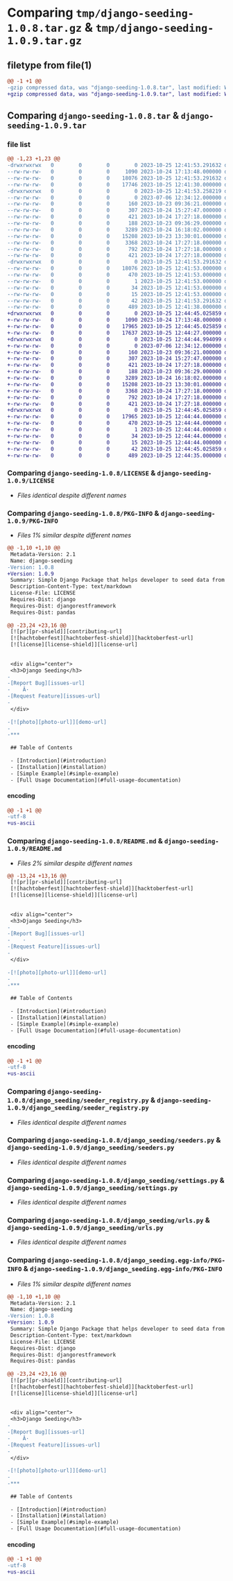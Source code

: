 # Comparing `tmp/django-seeding-1.0.8.tar.gz` & `tmp/django-seeding-1.0.9.tar.gz`

## filetype from file(1)

```diff
@@ -1 +1 @@
-gzip compressed data, was "django-seeding-1.0.8.tar", last modified: Wed Oct 25 12:41:53 2023, max compression
+gzip compressed data, was "django-seeding-1.0.9.tar", last modified: Wed Oct 25 12:44:45 2023, max compression
```

## Comparing `django-seeding-1.0.8.tar` & `django-seeding-1.0.9.tar`

### file list

```diff
@@ -1,23 +1,23 @@
-drwxrwxrwx   0        0        0        0 2023-10-25 12:41:53.291632 django-seeding-1.0.8/
--rw-rw-rw-   0        0        0     1090 2023-10-24 17:13:48.000000 django-seeding-1.0.8/LICENSE
--rw-rw-rw-   0        0        0    18076 2023-10-25 12:41:53.291632 django-seeding-1.0.8/PKG-INFO
--rw-rw-rw-   0        0        0    17746 2023-10-25 12:41:30.000000 django-seeding-1.0.8/README.md
-drwxrwxrwx   0        0        0        0 2023-10-25 12:41:53.258219 django-seeding-1.0.8/django_seeding/
--rw-rw-rw-   0        0        0        0 2023-07-06 12:34:12.000000 django-seeding-1.0.8/django_seeding/__init__.py
--rw-rw-rw-   0        0        0      160 2023-10-23 09:36:21.000000 django-seeding-1.0.8/django_seeding/admin.py
--rw-rw-rw-   0        0        0      307 2023-10-24 15:27:47.000000 django-seeding-1.0.8/django_seeding/apps.py
--rw-rw-rw-   0        0        0      421 2023-10-24 17:27:18.000000 django-seeding-1.0.8/django_seeding/asgi.py
--rw-rw-rw-   0        0        0      188 2023-10-23 09:36:29.000000 django-seeding-1.0.8/django_seeding/models.py
--rw-rw-rw-   0        0        0     3289 2023-10-24 16:18:02.000000 django-seeding-1.0.8/django_seeding/seeder_registry.py
--rw-rw-rw-   0        0        0    15208 2023-10-23 13:30:01.000000 django-seeding-1.0.8/django_seeding/seeders.py
--rw-rw-rw-   0        0        0     3368 2023-10-24 17:27:18.000000 django-seeding-1.0.8/django_seeding/settings.py
--rw-rw-rw-   0        0        0      792 2023-10-24 17:27:18.000000 django-seeding-1.0.8/django_seeding/urls.py
--rw-rw-rw-   0        0        0      421 2023-10-24 17:27:18.000000 django-seeding-1.0.8/django_seeding/wsgi.py
-drwxrwxrwx   0        0        0        0 2023-10-25 12:41:53.291632 django-seeding-1.0.8/django_seeding.egg-info/
--rw-rw-rw-   0        0        0    18076 2023-10-25 12:41:53.000000 django-seeding-1.0.8/django_seeding.egg-info/PKG-INFO
--rw-rw-rw-   0        0        0      470 2023-10-25 12:41:53.000000 django-seeding-1.0.8/django_seeding.egg-info/SOURCES.txt
--rw-rw-rw-   0        0        0        1 2023-10-25 12:41:53.000000 django-seeding-1.0.8/django_seeding.egg-info/dependency_links.txt
--rw-rw-rw-   0        0        0       34 2023-10-25 12:41:53.000000 django-seeding-1.0.8/django_seeding.egg-info/requires.txt
--rw-rw-rw-   0        0        0       15 2023-10-25 12:41:53.000000 django-seeding-1.0.8/django_seeding.egg-info/top_level.txt
--rw-rw-rw-   0        0        0       42 2023-10-25 12:41:53.291632 django-seeding-1.0.8/setup.cfg
--rw-rw-rw-   0        0        0      489 2023-10-25 12:41:38.000000 django-seeding-1.0.8/setup.py
+drwxrwxrwx   0        0        0        0 2023-10-25 12:44:45.025859 django-seeding-1.0.9/
+-rw-rw-rw-   0        0        0     1090 2023-10-24 17:13:48.000000 django-seeding-1.0.9/LICENSE
+-rw-rw-rw-   0        0        0    17965 2023-10-25 12:44:45.025859 django-seeding-1.0.9/PKG-INFO
+-rw-rw-rw-   0        0        0    17637 2023-10-25 12:44:27.000000 django-seeding-1.0.9/README.md
+drwxrwxrwx   0        0        0        0 2023-10-25 12:44:44.994099 django-seeding-1.0.9/django_seeding/
+-rw-rw-rw-   0        0        0        0 2023-07-06 12:34:12.000000 django-seeding-1.0.9/django_seeding/__init__.py
+-rw-rw-rw-   0        0        0      160 2023-10-23 09:36:21.000000 django-seeding-1.0.9/django_seeding/admin.py
+-rw-rw-rw-   0        0        0      307 2023-10-24 15:27:47.000000 django-seeding-1.0.9/django_seeding/apps.py
+-rw-rw-rw-   0        0        0      421 2023-10-24 17:27:18.000000 django-seeding-1.0.9/django_seeding/asgi.py
+-rw-rw-rw-   0        0        0      188 2023-10-23 09:36:29.000000 django-seeding-1.0.9/django_seeding/models.py
+-rw-rw-rw-   0        0        0     3289 2023-10-24 16:18:02.000000 django-seeding-1.0.9/django_seeding/seeder_registry.py
+-rw-rw-rw-   0        0        0    15208 2023-10-23 13:30:01.000000 django-seeding-1.0.9/django_seeding/seeders.py
+-rw-rw-rw-   0        0        0     3368 2023-10-24 17:27:18.000000 django-seeding-1.0.9/django_seeding/settings.py
+-rw-rw-rw-   0        0        0      792 2023-10-24 17:27:18.000000 django-seeding-1.0.9/django_seeding/urls.py
+-rw-rw-rw-   0        0        0      421 2023-10-24 17:27:18.000000 django-seeding-1.0.9/django_seeding/wsgi.py
+drwxrwxrwx   0        0        0        0 2023-10-25 12:44:45.025859 django-seeding-1.0.9/django_seeding.egg-info/
+-rw-rw-rw-   0        0        0    17965 2023-10-25 12:44:44.000000 django-seeding-1.0.9/django_seeding.egg-info/PKG-INFO
+-rw-rw-rw-   0        0        0      470 2023-10-25 12:44:44.000000 django-seeding-1.0.9/django_seeding.egg-info/SOURCES.txt
+-rw-rw-rw-   0        0        0        1 2023-10-25 12:44:44.000000 django-seeding-1.0.9/django_seeding.egg-info/dependency_links.txt
+-rw-rw-rw-   0        0        0       34 2023-10-25 12:44:44.000000 django-seeding-1.0.9/django_seeding.egg-info/requires.txt
+-rw-rw-rw-   0        0        0       15 2023-10-25 12:44:44.000000 django-seeding-1.0.9/django_seeding.egg-info/top_level.txt
+-rw-rw-rw-   0        0        0       42 2023-10-25 12:44:45.025859 django-seeding-1.0.9/setup.cfg
+-rw-rw-rw-   0        0        0      489 2023-10-25 12:44:35.000000 django-seeding-1.0.9/setup.py
```

### Comparing `django-seeding-1.0.8/LICENSE` & `django-seeding-1.0.9/LICENSE`

 * *Files identical despite different names*

### Comparing `django-seeding-1.0.8/PKG-INFO` & `django-seeding-1.0.9/PKG-INFO`

 * *Files 1% similar despite different names*

```diff
@@ -1,10 +1,10 @@
 Metadata-Version: 2.1
 Name: django-seeding
-Version: 1.0.8
+Version: 1.0.9
 Summary: Simple Django Package that helps developer to seed data from files and codes into the database automatically
 Description-Content-Type: text/markdown
 License-File: LICENSE
 Requires-Dist: django
 Requires-Dist: djangorestframework
 Requires-Dist: pandas
 
@@ -23,24 +23,16 @@
 [![pr][pr-shield]][contributing-url]
 [![hachtoberfest][hachtoberfest-shield]][hacktoberfest-url]
 [![license][license-shield]][license-url]
 
 
 <div align="center">
 <h3>Django Seeding</h3>
-
-[Report Bug][issues-url]
-    Â·
-[Request Feature][issues-url]
-
 </div>
 
-[![photo][photo-url]][demo-url]
-
-***
 
 ## Table of Contents
 
 - [Introduction](#introduction)
 - [Installation](#installation)
 - [Simple Example](#simple-example)
 - [Full Usage Documentation](#full-usage-documentation)
```

#### encoding

```diff
@@ -1 +1 @@
-utf-8
+us-ascii
```

### Comparing `django-seeding-1.0.8/README.md` & `django-seeding-1.0.9/README.md`

 * *Files 2% similar despite different names*

```diff
@@ -13,24 +13,16 @@
 [![pr][pr-shield]][contributing-url]
 [![hachtoberfest][hachtoberfest-shield]][hacktoberfest-url]
 [![license][license-shield]][license-url]
 
 
 <div align="center">
 <h3>Django Seeding</h3>
-
-[Report Bug][issues-url]
-    ·
-[Request Feature][issues-url]
-
 </div>
 
-[![photo][photo-url]][demo-url]
-
-***
 
 ## Table of Contents
 
 - [Introduction](#introduction)
 - [Installation](#installation)
 - [Simple Example](#simple-example)
 - [Full Usage Documentation](#full-usage-documentation)
```

#### encoding

```diff
@@ -1 +1 @@
-utf-8
+us-ascii
```

### Comparing `django-seeding-1.0.8/django_seeding/seeder_registry.py` & `django-seeding-1.0.9/django_seeding/seeder_registry.py`

 * *Files identical despite different names*

### Comparing `django-seeding-1.0.8/django_seeding/seeders.py` & `django-seeding-1.0.9/django_seeding/seeders.py`

 * *Files identical despite different names*

### Comparing `django-seeding-1.0.8/django_seeding/settings.py` & `django-seeding-1.0.9/django_seeding/settings.py`

 * *Files identical despite different names*

### Comparing `django-seeding-1.0.8/django_seeding/urls.py` & `django-seeding-1.0.9/django_seeding/urls.py`

 * *Files identical despite different names*

### Comparing `django-seeding-1.0.8/django_seeding.egg-info/PKG-INFO` & `django-seeding-1.0.9/django_seeding.egg-info/PKG-INFO`

 * *Files 1% similar despite different names*

```diff
@@ -1,10 +1,10 @@
 Metadata-Version: 2.1
 Name: django-seeding
-Version: 1.0.8
+Version: 1.0.9
 Summary: Simple Django Package that helps developer to seed data from files and codes into the database automatically
 Description-Content-Type: text/markdown
 License-File: LICENSE
 Requires-Dist: django
 Requires-Dist: djangorestframework
 Requires-Dist: pandas
 
@@ -23,24 +23,16 @@
 [![pr][pr-shield]][contributing-url]
 [![hachtoberfest][hachtoberfest-shield]][hacktoberfest-url]
 [![license][license-shield]][license-url]
 
 
 <div align="center">
 <h3>Django Seeding</h3>
-
-[Report Bug][issues-url]
-    Â·
-[Request Feature][issues-url]
-
 </div>
 
-[![photo][photo-url]][demo-url]
-
-***
 
 ## Table of Contents
 
 - [Introduction](#introduction)
 - [Installation](#installation)
 - [Simple Example](#simple-example)
 - [Full Usage Documentation](#full-usage-documentation)
```

#### encoding

```diff
@@ -1 +1 @@
-utf-8
+us-ascii
```

